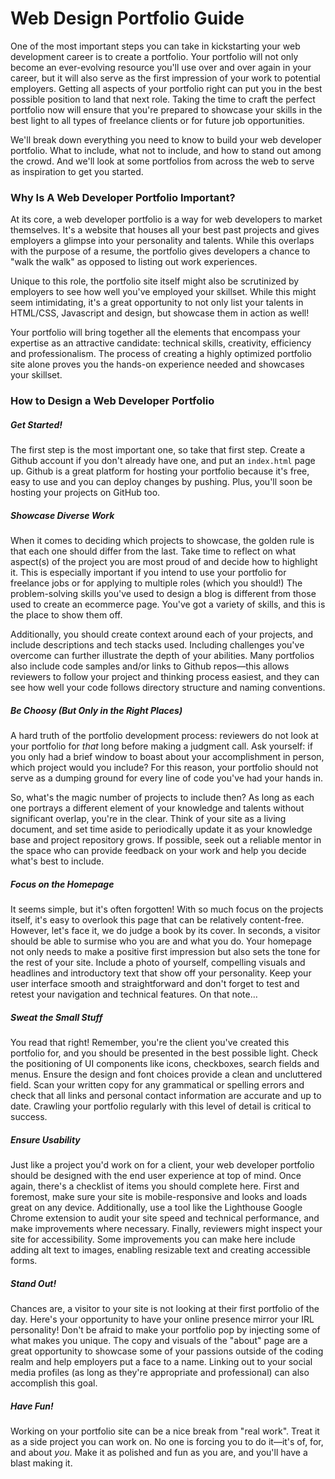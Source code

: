# Web Design Portfolio Guide

One of the most important steps you can take in kickstarting your web development career is to create a portfolio. Your portfolio will not only become an ever-evolving resource you'll use over and over again in your career, but it will also serve as the first impression of your work to potential employers. Getting all aspects of your portfolio right can put you in the best possible position to land that next role. Taking the time to craft the perfect portfolio now will ensure that you're prepared to showcase your skills in the best light to all types of freelance clients or for future job opportunities. 

We'll break down everything you need to know to build your web developer portfolio. What to include, what not to include, and how to stand out among the crowd. And we'll look at some portfolios from across the web to serve as inspiration to get you started.

### Why Is A Web Developer Portfolio Important?

At its core, a web developer portfolio is a way for web developers to market themselves. It's a website that houses all your best past projects and gives employers a glimpse into your personality and talents. While this overlaps with the purpose of a resume, the portfolio gives developers a chance to "walk the walk" as opposed to listing out work experiences. 

Unique to this role, the portfolio site itself might also be scrutinized by employers to see how well you've employed your skillset. While this might seem intimidating, it's a great opportunity to not only list your talents in HTML/CSS, Javascript and design, but showcase them in action as well! 

Your portfolio will bring together all the elements that encompass your expertise as an attractive candidate: technical skills, creativity, efficiency and professionalism. The process of creating a highly optimized portfolio site alone proves you the hands-on experience needed and showcases your skillset. 

### How to Design a Web Developer Portfolio

##### Get Started!

The first step is the most important one, so take that first step. Create a Github account if you don't already have one, and put an `index.html` page up. Github is a great platform for hosting your portfolio because it's free, easy to use and you can deploy changes by pushing. Plus, you'll soon be hosting your projects on GitHub too.

##### Showcase Diverse Work

When it comes to deciding which projects to showcase, the golden rule is that each one should differ from the last. Take time to reflect on what aspect(s) of the project you are most proud of and decide how to highlight it. This is especially important if you intend to use your portfolio for freelance jobs or for applying to multiple roles (which you should!) The problem-solving skills you've used to design a blog is different from those used to create an ecommerce page. You've got a variety of skills, and this is the place to show them off.

Additionally, you should create context around each of your projects, and include descriptions and tech stacks used. Including challenges you've overcome can further illustrate the depth of your abilities. Many portfolios also include code samples and/or links to Github repos—this allows reviewers to follow your project and thinking process easiest, and they can see how well your code follows directory structure and naming conventions.

##### Be Choosy (But Only in the Right Places)

A hard truth of the portfolio development process: reviewers do not look at your portfolio for _that_ long before making a judgment call. Ask yourself: if you only had a brief window to boast about your accomplishment in person, which project would you include? For this reason, your portfolio should not serve as a dumping ground for every line of code you've had your hands in. 

So, what's the magic number of projects to include then? As long as each one portrays a different element of your knowledge and talents without significant overlap, you're in the clear. Think of your site as a living document, and set time aside to periodically update it as your knowledge base and project repository grows. If possible, seek out a reliable mentor in the space who can provide feedback on your work and help you decide what's best to include. 

##### Focus on the Homepage

It seems simple, but it's often forgotten! With so much focus on the projects itself, it's easy to overlook this page that can be relatively content-free. However, let's face it, we do judge a book by its cover. In seconds, a visitor should be able to surmise who you are and what you do. Your homepage not only needs to make a positive first impression but also sets the tone for the rest of your site. Include a photo of yourself, compelling visuals and headlines and introductory text that show off your personality. Keep your user interface smooth and straightforward and don't forget to test and retest your navigation and technical features. On that note… 

##### Sweat the Small Stuff

You read that right! Remember, you're the client you've created this portfolio for, and you should be presented in the best possible light. Check the positioning of UI components like icons, checkboxes, search fields and menus. Ensure the design and font choices provide a clean and uncluttered field. Scan your written copy for any grammatical or spelling errors and check that all links and personal contact information are accurate and up to date. Crawling your portfolio regularly with this level of detail is critical to success. 

##### Ensure Usability

Just like a project you'd work on for a client, your web developer portfolio should be designed with the end user experience at top of mind. Once again, there's a checklist of items you should complete here. First and foremost, make sure your site is mobile-responsive and looks and loads great on any device. Additionally, use a tool like the Lighthouse Google Chrome extension to audit your site speed and technical performance, and make improvements where necessary. Finally, reviewers might inspect your site for accessibility. Some improvements you can make here include adding alt text to images, enabling resizable text and creating accessible forms. 

##### Stand Out!

Chances are, a visitor to your site is not looking at their first portfolio of the day. Here's your opportunity to have your online presence mirror your IRL personality! Don't be afraid to make your portfolio pop by injecting some of what makes you unique. The copy and visuals of the "about" page are a great opportunity to showcase some of your passions outside of the coding realm and help employers put a face to a name. Linking out to your social media profiles (as long as they're appropriate and professional) can also accomplish this goal. 

##### Have Fun!

Working on your portfolio site can be a nice break from "real work". Treat it as a side project you can work on. No one is forcing you to do it—it's of, for, and about _you_. Make it as polished and fun as you are, and you'll have a blast making it.

